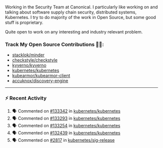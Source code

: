 Working in the Security Team at Canonical. I particularly like working on and talking about software supply chain security, distributed systems, Kubernetes. I try to do majority of the work in Open Source, but some good stuff is proprietary.

Quite open to work on any interesting and industry relevant problem. 

### Track My Open Source Contributions 👨‍💻: 
 - [stacklok/minder](https://github.com/stacklok/minder/pulls?q=is%3Apr+author%3AVyom-Yadav+is%3Amerged+)
 - [checkstyle/checkstyle](https://github.com/checkstyle/checkstyle/pulls?q=is%3Apr+author%3AVyom-Yadav+is%3Amerged+)
 - [kyverno/kyverno](https://github.com/kyverno/kyverno/pulls?q=is%3Apr+author%3AVyom-Yadav+is%3Amerged+)
 - [kubernetes/kubernetes](https://github.com/kubernetes/kubernetes/issues?q=is%3Aissue+author%3AVyom-Yadav)
 - [kubearmor/kubearmor-client](https://github.com/kubearmor/kubearmor-client/pulls?q=is%3Amerged+is%3Apr+author%3AVyom-Yadav+)
 - [accuknox/discovery-engine](https://github.com/accuknox/discovery-engine/pulls?q=is%3Amerged+is%3Apr+author%3AVyom-Yadav+)
---

### :zap: Recent Activity

<!--START_SECTION:activity-->
1. 🗣 Commented on [#133342](https://github.com/kubernetes/kubernetes/pull/133342#issuecomment-3142348904) in [kubernetes/kubernetes](https://github.com/kubernetes/kubernetes)
2. 🗣 Commented on [#133293](https://github.com/kubernetes/kubernetes/pull/133293#issuecomment-3138917822) in [kubernetes/kubernetes](https://github.com/kubernetes/kubernetes)
3. 🗣 Commented on [#133254](https://github.com/kubernetes/kubernetes/pull/133254#issuecomment-3132987261) in [kubernetes/kubernetes](https://github.com/kubernetes/kubernetes)
4. 🗣 Commented on [#132439](https://github.com/kubernetes/kubernetes/pull/132439#issuecomment-3127452326) in [kubernetes/kubernetes](https://github.com/kubernetes/kubernetes)
5. 🗣 Commented on [#2817](https://github.com/kubernetes/sig-release/pull/2817#issuecomment-3126172241) in [kubernetes/sig-release](https://github.com/kubernetes/sig-release)
<!--END_SECTION:activity-->
